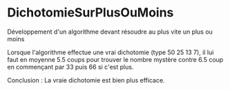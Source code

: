 DichotomieSurPlusOuMoins
========================

Développement d'un algorithme devant résoudre au plus vite un plus ou moins

Lorsque l'algorithme effectue une vrai dichotomie (type 50 25 13 7), il lui faut en moyenne 5.5 coups pour trouver le nombre mystère contre 6.5 coup en commençant par 33 puis 66 si c'est plus.

Conclusion :
La vraie dichotomie est bien plus efficace.
